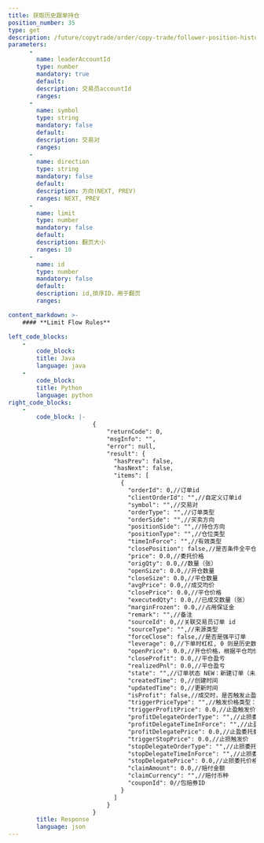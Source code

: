 ```yaml
---
title: 获取历史跟单持仓
position_number: 35
type: get
description: /future/copytrade/order/copy-trade/follower-position-history
parameters:
      -
        name: leaderAccountId
        type: number
        mandatory: true
        default:
        description: 交易员accountId
        ranges:
      -
        name: symbol
        type: string
        mandatory: false
        default:
        description: 交易对
        ranges:
      -
        name: direction
        type: string
        mandatory: false
        default:
        description: 方向(NEXT, PREV)
        ranges: NEXT, PREV
      -
        name: limit
        type: number
        mandatory: false
        default:
        description: 翻页大小
        ranges: 10
      -
        name: id
        type: number
        mandatory: false
        default:
        description: id,排序ID，用于翻页
        ranges:

content_markdown: >-
    #### **Limit Flow Rules**

left_code_blocks:
    -
        code_block:
        title: Java
        language: java
    -
        code_block:
        title: Python
        language: python
right_code_blocks:
    -
        code_block: |-
                        {
                            "returnCode": 0,
                            "msgInfo": "",
                            "error": null,
                            "result": {
                              "hasPrev": false,
                              "hasNext": false,
                              "items": [
                                {
                                  "orderId": 0,//订单id
                                  "clientOrderId": "",//自定义订单id
                                  "symbol": "",//交易对
                                  "orderType": "",//订单类型
                                  "orderSide": "",//买卖方向
                                  "positionSide": "",//持仓方向
                                  "positionType": "",//仓位类型
                                  "timeInForce": "",//有效类型
                                  "closePosition": false,//是否条件全平仓
                                  "price": 0.0,//委托价格
                                  "origQty": 0.0,//数量（张）
                                  "openSize": 0.0,//开仓数量
                                  "closeSize": 0.0,//平仓数量
                                  "avgPrice": 0.0,//成交均价
                                  "closePrice": 0.0,//平仓价格
                                  "executedQty": 0.0,//已成交数量（张）
                                  "marginFrozen": 0.0,//占用保证金
                                  "remark": "",//备注
                                  "sourceId": 0,//关联交易员订单 id
                                  "sourceType": "",//来源类型
                                  "forceClose": false,//是否是强平订单
                                  "leverage": 0,//下单时杠杠, 0 则是历史数据，没有存杠杠
                                  "openPrice": 0.0,//开仓价格，根据平仓均价价格计算的
                                  "closeProfit": 0.0,//平仓盈亏
                                  "realizedPnl": 0.0,//平仓盈亏
                                  "state": "",//订单状态 NEW：新建订单（未成交）；PARTIALLY_FILLED：部分成交；PARTIALLY_CANCELED：部分撤销；FILLED：全部成交；CANCELED：已撤销；REJECTED：下单失败；EXPIRED：已过期
                                  "createdTime": 0,//创建时间
                                  "updatedTime": 0,//更新时间
                                  "isProfit": false,//成交时，是否触发止盈止损订单，如若是''跟单''，请直接设置对应价格，不设置isProfit
                                  "triggerPriceType": "",//触发价格类型：INDEX_PRICE(指数价格); MARK_PRICE(标记价格)；LATEST_PRICE(最新价格)
                                  "triggerProfitPrice": 0.0,//止盈触发价
                                  "profitDelegateOrderType": "",//止损委托订单类型:LIMIT、MARKET
                                  "profitDelegateTimeInForce": "",//止盈委托有效方式：1 GTC、2 FOK、3 IOC 4 GTX
                                  "profitDelegatePrice": 0.0,//止盈委托委托价格
                                  "triggerStopPrice": 0.0,//止损触发价
                                  "stopDelegateOrderType": "",//止损委托订单类型:LIMIT、MARKET
                                  "stopDelegateTimeInForce": "",//止损委托有效方式：1 GTC、2 FOK、3 IOC 4 GTX
                                  "stopDelegatePrice": 0.0,//止损委托价格
                                  "claimAmount": 0.0,//赔付金额
                                  "claimCurrency": "",//赔付币种
                                  "couponId": 0//包赔券ID
                                }
                              ]
                            }
                        }
        title: Response
        language: json
---
```

